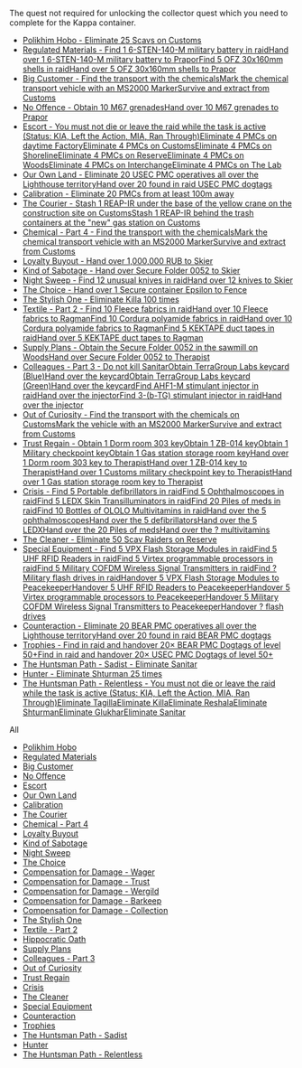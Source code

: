 The quest not required for unlocking the collector quest which you need to complete for the Kappa container.
* [Polikhim Hobo - Eliminate 25 Scavs on Customs](https://escapefromtarkov.fandom.com/wiki/Polikhim_Hobo)
* [Regulated Materials - Find 1 6-STEN-140-M military battery in raidHand over 1 6-STEN-140-M military battery to PraporFind 5 OFZ 
30x160mm shells in raidHand over 5 OFZ 30x160mm shells to Prapor](https://escapefromtarkov.fandom.com/wiki/Regulated_Materials)    
* [Big Customer - Find the transport with the chemicalsMark the chemical transport vehicle with an MS2000 MarkerSurvive and extract from Customs](https://escapefromtarkov.fandom.com/wiki/Big_Customer)
* [No Offence - Obtain 10 M67 grenadesHand over 10 M67 grenades to Prapor](https://escapefromtarkov.fandom.com/wiki/No_Offence)    
* [Escort - You must not die or leave the raid while the task is active (Status: KIA, Left the Action, MIA, Ran Through)Eliminate 4 PMCs on daytime FactoryEliminate 4 PMCs on CustomsEliminate 4 PMCs on ShorelineEliminate 4 PMCs on ReserveEliminate 4 PMCs on WoodsEliminate 4 PMCs on InterchangeEliminate 4 PMCs on The Lab](https://escapefromtarkov.fandom.com/wiki/Escort)
* [Our Own Land - Eliminate 20 USEC PMC operatives all over the Lighthouse territoryHand over 20 found in raid USEC PMC dogtags](https://escapefromtarkov.fandom.com/wiki/Our_Own_Land)
* [Calibration - Eliminate 20 PMCs from at least 100m away](https://escapefromtarkov.fandom.com/wiki/Calibration)
* [The Courier - Stash 1 REAP-IR under the base of the yellow crane on the construction site on CustomsStash 1 REAP-IR behind the trash containers at the "new" gas station on Customs](https://escapefromtarkov.fandom.com/wiki/The_Courier)
* [Chemical - Part 4 - Find the transport with the chemicalsMark the chemical transport vehicle with an MS2000 MarkerSurvive and extract from Customs](https://escapefromtarkov.fandom.com/wiki/Chemical_-_Part_4)
* [Loyalty Buyout - Hand over 1,000,000 RUB to Skier](https://escapefromtarkov.fandom.com/wiki/Loyalty_Buyout)
* [Kind of Sabotage - Hand over Secure Folder 0052 to Skier](https://escapefromtarkov.fandom.com/wiki/Kind_of_Sabotage)
* [Night Sweep - Find 12 unusual knives in raidHand over 12 knives to Skier](https://escapefromtarkov.fandom.com/wiki/Night_Sweep) 
* [The Choice - Hand over 1 Secure container Epsilon to Fence](https://escapefromtarkov.fandom.com/wiki/The_Choice)
* [The Stylish One - Eliminate Killa 100 times](https://escapefromtarkov.fandom.com/wiki/The_Stylish_One)
* [Textile - Part 2 - Find 10 Fleece fabrics in raidHand over 10 Fleece fabrics to RagmanFind 10 Cordura polyamide fabrics in raidHand over 10 Cordura polyamide fabrics to RagmanFind 5 KEKTAPE duct tapes in raidHand over 5 KEKTAPE duct tapes to Ragman](https://escapefromtarkov.fandom.com/wiki/Textile_-_Part_2)
* [Supply Plans - Obtain the Secure Folder 0052 in the sawmill on WoodsHand over Secure Folder 0052 to Therapist](https://escapefromtarkov.fandom.com/wiki/Supply_Plans)
* [Colleagues - Part 3 - Do not kill SanitarObtain TerraGroup Labs keycard (Blue)Hand over the keycardObtain TerraGroup Labs keycard (Green)Hand over the keycardFind AHF1-M stimulant injector in raidHand over the injectorFind 3-(b-TG) stimulant injector in raidHand over the injector](https://escapefromtarkov.fandom.com/wiki/Colleagues_-_Part_3)
* [Out of Curiosity - Find the transport with the chemicals on CustomsMark the vehicle with an MS2000 MarkerSurvive and extract from Customs](https://escapefromtarkov.fandom.com/wiki/Out_of_Curiosity)
* [Trust Regain - Obtain 1 Dorm room 303 keyObtain 1 ZB-014 keyObtain 1 Military checkpoint keyObtain 1 Gas station storage room keyHand over 1 Dorm room 303 key to TherapistHand over 1 ZB-014 key to TherapistHand over 1 Customs military checkpoint key to TherapistHand over 1 Gas station storage room key to Therapist](https://escapefromtarkov.fandom.com/wiki/Trust_Regain)
* [Crisis - Find 5 Portable defibrillators in raidFind 5 Ophthalmoscopes in raidFind 5 LEDX Skin Transilluminators in raidFind 20 Piles of meds in raidFind 10 Bottles of OLOLO Multivitamins in raidHand over the 5 ophthalmoscopesHand over the 5 defibrillatorsHand over the 5 LEDXHand over the 20 Piles of medsHand over the ? multivitamins](https://escapefromtarkov.fandom.com/wiki/Crisis)      
* [The Cleaner - Eliminate 50 Scav Raiders on Reserve](https://escapefromtarkov.fandom.com/wiki/The_Cleaner)
* [Special Equipment - Find 5 VPX Flash Storage Modules in raidFind 5 UHF RFID Readers in raidFind 5 Virtex programmable processors in raidFind 5 Military COFDM Wireless Signal Transmitters in raidFind ? Military flash drives in raidHandover 5 VPX Flash Storage 
Modules to PeacekeeperHandover 5 UHF RFID Readers to PeacekeeperHandover 5 Virtex programmable processors to PeacekeeperHandover 5 
Military COFDM Wireless Signal Transmitters to PeacekeeperHandover ? flash drives](https://escapefromtarkov.fandom.com/wiki/Special_Equipment)
* [Counteraction - Eliminate 20 BEAR PMC operatives all over the Lighthouse territoryHand over 20 found in raid BEAR PMC dogtags](https://escapefromtarkov.fandom.com/wiki/Counteraction)
* [Trophies - Find in raid and handover 20× BEAR PMC Dogtags of level 50+Find in raid and handover 20× USEC PMC Dogtags of level 50+](https://escapefromtarkov.fandom.com/wiki/Trophies)
* [The Huntsman Path - Sadist - Eliminate Sanitar](https://escapefromtarkov.fandom.com/wiki/The_Huntsman_Path_-_Sadist)
* [Hunter - Eliminate Shturman 25 times](https://escapefromtarkov.fandom.com/wiki/Hunter)
* [The Huntsman Path - Relentless - You must not die or leave the raid while the task is active (Status: KIA, Left the Action, MIA, Ran Through)Eliminate TagillaEliminate KillaEliminate ReshalaEliminate ShturmanEliminate GlukharEliminate Sanitar](https://escapefromtarkov.fandom.com/wiki/The_Huntsman_Path_-_Relentless)

All
* [Polikhim Hobo](https://escapefromtarkov.fandom.com/wiki/Polikhim_Hobo)
* [Regulated Materials](https://escapefromtarkov.fandom.com/wiki/Regulated_Materials)
* [Big Customer](https://escapefromtarkov.fandom.com/wiki/Big_Customer)
* [No Offence](https://escapefromtarkov.fandom.com/wiki/No_Offence)
* [Escort](https://escapefromtarkov.fandom.com/wiki/Escort)
* [Our Own Land](https://escapefromtarkov.fandom.com/wiki/Our_Own_Land)
* [Calibration](https://escapefromtarkov.fandom.com/wiki/Calibration)
* [The Courier](https://escapefromtarkov.fandom.com/wiki/The_Courier)
* [Chemical - Part 4](https://escapefromtarkov.fandom.com/wiki/Chemical_-_Part_4)
* [Loyalty Buyout](https://escapefromtarkov.fandom.com/wiki/Loyalty_Buyout)
* [Kind of Sabotage](https://escapefromtarkov.fandom.com/wiki/Kind_of_Sabotage)
* [Night Sweep](https://escapefromtarkov.fandom.com/wiki/Night_Sweep)
* [The Choice](https://escapefromtarkov.fandom.com/wiki/The_Choice)
* [Compensation for Damage - Wager](https://escapefromtarkov.fandom.com/wiki/Compensation_for_Damage_-_Wager)
* [Compensation for Damage - Trust](https://escapefromtarkov.fandom.com/wiki/Compensation_for_Damage_-_Trust)
* [Compensation for Damage - Wergild](https://escapefromtarkov.fandom.com/wiki/Compensation_for_Damage_-_Wergild)
* [Compensation for Damage - Barkeep](https://escapefromtarkov.fandom.com/wiki/Compensation_for_Damage_-_Barkeep)
* [Compensation for Damage - Collection](https://escapefromtarkov.fandom.com/wiki/Compensation_for_Damage_-_Collection)
* [The Stylish One](https://escapefromtarkov.fandom.com/wiki/The_Stylish_One)
* [Textile - Part 2](https://escapefromtarkov.fandom.com/wiki/Textile_-_Part_2)
* [Hippocratic Oath](https://escapefromtarkov.fandom.com/wiki/Hippocratic_Oath)
* [Supply Plans](https://escapefromtarkov.fandom.com/wiki/Supply_Plans)
* [Colleagues - Part 3](https://escapefromtarkov.fandom.com/wiki/Colleagues_-_Part_3)
* [Out of Curiosity](https://escapefromtarkov.fandom.com/wiki/Out_of_Curiosity)
* [Trust Regain](https://escapefromtarkov.fandom.com/wiki/Trust_Regain)
* [Crisis](https://escapefromtarkov.fandom.com/wiki/Crisis)
* [The Cleaner](https://escapefromtarkov.fandom.com/wiki/The_Cleaner)
* [Special Equipment](https://escapefromtarkov.fandom.com/wiki/Special_Equipment)
* [Counteraction](https://escapefromtarkov.fandom.com/wiki/Counteraction)
* [Trophies](https://escapefromtarkov.fandom.com/wiki/Trophies)
* [The Huntsman Path - Sadist](https://escapefromtarkov.fandom.com/wiki/The_Huntsman_Path_-_Sadist)
* [Hunter](https://escapefromtarkov.fandom.com/wiki/Hunter)
* [The Huntsman Path - Relentless](https://escapefromtarkov.fandom.com/wiki/The_Huntsman_Path_-_Relentless)